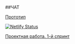 ##ЧАТ

[Прототип](https://www.figma.com/file/Q54yuzGZDILvmg4wCe5Kco/%D0%A7%D0%90%D0%A2?node-id=0%3A1)

[![Netlify Status](https://api.netlify.com/api/v1/badges/9930d43a-52de-4076-a5db-328eb15c058b/deploy-status)](https://app.netlify.com/sites/naughty-wescoff-127c17/deploys)

[Проектная работа. 1-й спринт](https://naughty-wescoff-127c17.netlify.app)